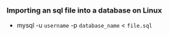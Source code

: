 ### Importing an sql file into a database on Linux
- mysql -u ``username`` -p ``database_name`` < ``file.sql``
